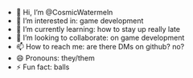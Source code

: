 - 👋 Hi, I’m @CosmicWatermeln
- 👀 I’m interested in: game development
- 🌱 I’m currently learning: how to stay up really late
- 💞️ I’m looking to collaborate: on game development
- 📫 How to reach me: are there DMs on github? no?
- 😄 Pronouns: they/them
- ⚡ Fun fact: balls

<!---
CosmicWatermeln/CosmicWatermeln is a ✨ special ✨ repository because its `README.md` (this file) appears on your GitHub profile.
You can click the Preview link to take a look at your changes.
--->
